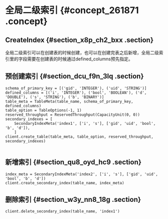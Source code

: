 # 全局二级索引 {#concept_261871 .concept}

## CreateIndex {#section_x8p_ch2_bxx .section}

全局二级索引可以在创建表的时候创建，也可以在创建完表之后新增，全局二级索引里的字段需要在创建表的时候通过defined\_columns预先指定。

## 预创建索引 {#section_dcu_f9n_3lq .section}

``` {#codeblock_l93_7d1_vaf}
schema_of_primary_key = [('gid', 'INTEGER'), ('uid', 'STRING')]
defined_columns = [('i', 'INTEGER'), ('bool', 'BOOLEAN'), ('d', 'DOUBLE'), ('s', 'STRING'), ('b', 'BINARY')]
table_meta = TableMeta(table_name, schema_of_primary_key, defined_columns)
table_option = TableOptions(-1, 1)
reserved_throughput = ReservedThroughput(CapacityUnit(0, 0))
secondary_indexes = [
    SecondaryIndexMeta('index1', ['i', 's'], ['gid', 'uid', 'bool', 'b', 'd']),
    ]
client.create_table(table_meta, table_option, reserved_throughput, secondary_indexes)
			
```

## 新增索引 {#section_qu8_oyd_hc9 .section}

``` {#codeblock_5lo_c1a_wr5}
index_meta = SecondaryIndexMeta('index2', ['i', 's'], ['gid', 'uid', 'bool', 'b', 'd'])
client.create_secondary_index(table_name, index_meta)
```

## 删除索引 {#section_w3y_nn8_18g .section}

``` {#codeblock_i2m_qey_6bz}
client.delete_secondary_index(table_name, 'index1')
```

